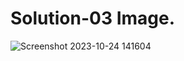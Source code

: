 # Solution-03 Image.
![Screenshot 2023-10-24 141604](https://github.com/Khush0031/pw-skills-full-stack-web-dev-assignment-solution/assets/121889921/c0bb4683-c94c-4ca5-bf49-9c9b082eec40)
